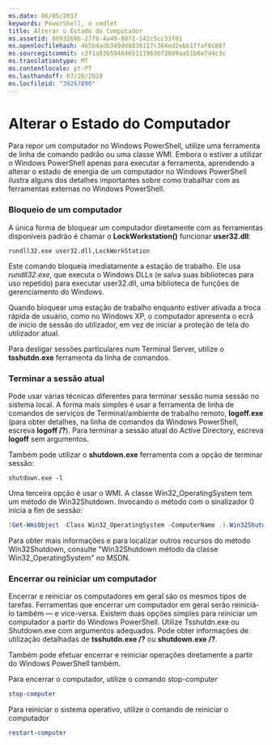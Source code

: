 ```yaml
---
ms.date: 06/05/2017
keywords: PowerShell, o cmdlet
title: Alterar o Estado do Computador
ms.assetid: 8093268b-27f8-4a49-8871-142c5cc33f01
ms.openlocfilehash: 4b5b4adb349dd8036117c364ed2ebb1ffaf8c88f
ms.sourcegitcommit: c3f1a83b59484651119630f3089aa51b6e7d4c3c
ms.translationtype: MT
ms.contentlocale: pt-PT
ms.lasthandoff: 07/26/2018
ms.locfileid: "39267890"
---
```

# <a name="changing-computer-state"></a>Alterar o Estado do Computador

Para repor um computador no Windows PowerShell, utilize uma ferramenta de linha de comando padrão ou uma classe WMI. Embora o estiver a utilizar o Windows PowerShell apenas para executar a ferramenta, aprendendo a alterar o estado de energia de um computador no Windows PowerShell ilustra alguns dos detalhes importantes sobre como trabalhar com as ferramentas externas no Windows PowerShell.

### <a name="locking-a-computer"></a>Bloqueio de um computador

A única forma de bloquear um computador diretamente com as ferramentas disponíveis padrão é chamar o **LockWorkstation()** funcionar **user32.dll**:

```
rundll32.exe user32.dll,LockWorkStation
```

Este comando bloqueia imediatamente a estação de trabalho. Ele usa *rundll32.exe*, que executa o Windows DLLs (e salva suas bibliotecas para uso repetido) para executar user32.dll, uma biblioteca de funções de gerenciamento do Windows.

Quando bloquear uma estação de trabalho enquanto estiver ativada a troca rápida de usuário, como no Windows XP, o computador apresenta o ecrã de início de sessão do utilizador, em vez de iniciar a proteção de tela do utilizador atual.

Para desligar sessões particulares num Terminal Server, utilize o **tsshutdn.exe** ferramenta da linha de comandos.

### <a name="logging-off-the-current-session"></a>Terminar a sessão atual

Pode usar várias técnicas diferentes para terminar sessão numa sessão no sistema local. A forma mais simples é usar a ferramenta de linha de comandos de serviços de Terminal/ambiente de trabalho remoto, **logoff.exe** (para obter detalhes, na linha de comandos da Windows PowerShell, escreva **logoff /?**). Para terminar a sessão atual do Active Directory, escreva **logoff** sem argumentos.

Também pode utilizar o **shutdown.exe** ferramenta com a opção de terminar sessão:

```
shutdown.exe -l
```

Uma terceira opção é usar o WMI. A classe Win32_OperatingSystem tem um método de Win32Shutdown. Invocando o método com o sinalizador 0 inicia a fim de sessão:

```powershell
(Get-WmiObject -Class Win32_OperatingSystem -ComputerName .).Win32Shutdown(0)
```

Para obter mais informações e para localizar outros recursos do método Win32Shutdown, consulte "Win32Shutdown método da classe Win32_OperatingSystem" no MSDN.

### <a name="shutting-down-or-restarting-a-computer"></a>Encerrar ou reiniciar um computador

Encerrar e reiniciar os computadores em geral são os mesmos tipos de tarefas. Ferramentas que encerrar um computador em geral serão reiniciá-lo também — e vice-versa. Existem duas opções simples para reiniciar um computador a partir do Windows PowerShell. Utilize Tsshutdn.exe ou Shutdown.exe com argumentos adequados. Pode obter informações de utilização detalhadas de **tsshutdn.exe /?** ou **shutdown.exe /?**.

Também pode efetuar encerrar e reiniciar operações diretamente a partir do Windows PowerShell também.

Para encerrar o computador, utilize o comando stop-computer

```powershell
stop-computer
```

Para reiniciar o sistema operativo, utilize o comando de reiniciar o computador

```powershell
restart-computer
```
